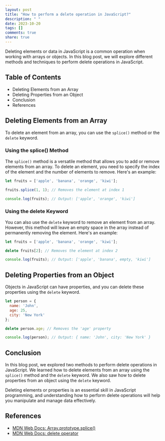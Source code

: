```yaml
---
layout: post
title: "How to perform a delete operation in JavaScript?"
description: " "
date: 2023-10-20
tags: []
comments: true
share: true
---
```


Deleting elements or data in JavaScript is a common operation when working with arrays or objects. In this blog post, we will explore different methods and techniques to perform delete operations in JavaScript.

## Table of Contents

- Deleting Elements from an Array
- Deleting Properties from an Object
- Conclusion
- References

## Deleting Elements from an Array

To delete an element from an array, you can use the `splice()` method or the `delete` keyword.

### Using the splice() Method

The `splice()` method is a versatile method that allows you to add or remove elements from an array. To delete an element, you need to specify the index of the element and the number of elements to remove. Here's an example:

```javascript
let fruits = ['apple', 'banana', 'orange', 'kiwi'];

fruits.splice(1, 1); // Removes the element at index 1

console.log(fruits); // Output: ['apple', 'orange', 'kiwi']
```

### Using the delete Keyword

You can also use the `delete` keyword to remove an element from an array. However, this method will leave an empty space in the array instead of permanently removing the element. Here's an example:

```javascript
let fruits = ['apple', 'banana', 'orange', 'kiwi'];

delete fruits[2]; // Removes the element at index 2

console.log(fruits); // Output: ['apple', 'banana', empty, 'kiwi']
```

## Deleting Properties from an Object

Objects in JavaScript can have properties, and you can delete these properties using the `delete` keyword.

```javascript
let person = {
  name: 'John',
  age: 25,
  city: 'New York'
};

delete person.age; // Removes the 'age' property

console.log(person); // Output: { name: 'John', city: 'New York' }
```

## Conclusion

In this blog post, we explored two methods to perform delete operations in JavaScript. We learned how to delete elements from an array using the `splice()` method and the `delete` keyword. We also saw how to delete properties from an object using the `delete` keyword.

Deleting elements or properties is an essential skill in JavaScript programming, and understanding how to perform delete operations will help you manipulate and manage data effectively.

## References

- [MDN Web Docs: Array.prototype.splice()](https://developer.mozilla.org/en-US/docs/Web/JavaScript/Reference/Global_Objects/Array/splice)
- [MDN Web Docs: delete operator](https://developer.mozilla.org/en-US/docs/Web/JavaScript/Reference/Operators/delete)